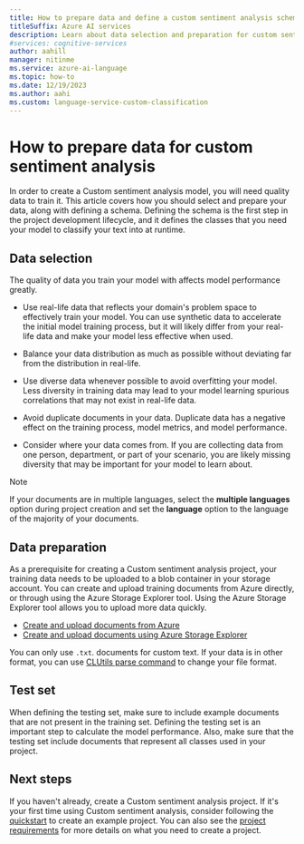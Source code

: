 ```yaml
---
title: How to prepare data and define a custom sentiment analysis schema
titleSuffix: Azure AI services
description: Learn about data selection and preparation for custom sentient analysis projects.
#services: cognitive-services
author: aahill
manager: nitinme
ms.service: azure-ai-language
ms.topic: how-to
ms.date: 12/19/2023
ms.author: aahi
ms.custom: language-service-custom-classification
---
```


# How to prepare data for custom sentiment analysis

In order to create a Custom sentiment analysis model, you will need quality data to train it. This article covers how you should select and prepare your data, along with defining a schema. Defining the schema is the first step in the project development lifecycle, and it defines the classes that you need your model to classify your text into at runtime.

## Data selection

The quality of data you train your model with affects model performance greatly.

* Use real-life data that reflects your domain's problem space to effectively train your model. You can use synthetic data to accelerate the initial model training process, but it will likely differ from your real-life data and make your model less effective when used.

* Balance your data distribution as much as possible without deviating far from the distribution in real-life.

* Use diverse data whenever possible to avoid overfitting your model. Less diversity in training data may lead to your model learning spurious correlations that may not exist in real-life data. 
 
* Avoid duplicate documents in your data. Duplicate data has a negative effect on the training process, model metrics, and model performance. 

* Consider where your data comes from. If you are collecting data from one person, department, or part of your scenario, you are likely missing diversity that may be important for your model to learn about. 

> [!NOTE]
> If your documents are in multiple languages, select the **multiple languages** option during project creation and set the **language** option to the language of the majority of your documents.

## Data preparation

As a prerequisite for creating a Custom sentiment analysis project, your training data needs to be uploaded to a blob container in your storage account. You can create and upload training documents from Azure directly, or through using the Azure Storage Explorer tool. Using the Azure Storage Explorer tool allows you to upload more data quickly.  

* [Create and upload documents from Azure](../../../../../storage/blobs/storage-quickstart-blobs-portal.md#create-a-container)
* [Create and upload documents using Azure Storage Explorer](../../../../../vs-azure-tools-storage-explorer-blobs.md)

You can only use `.txt`. documents for custom text. If your data is in other format, you can use [CLUtils parse command](https://github.com/microsoft/CognitiveServicesLanguageUtilities/blob/main/CustomTextAnalytics.CLUtils/Solution/CogSLanguageUtilities.ViewLayer.CliCommands/Commands/ParseCommand/README.md) to change your file format.

## Test set

When defining the testing set, make sure to include example documents that are not present in the training set. Defining the testing set is an important step to calculate the model performance<!--[model performance](view-model-evaluation.md#model-details)-->. Also, make sure that the testing set include documents that represent all classes used in your project.

## Next steps

If you haven't already, create a Custom sentiment analysis project. If it's your first time using Custom sentiment analysis, consider following the [quickstart](../quickstart.md) to create an example project. You can also see the [project requirements](../how-to/create-project.md) for more details on what you need to create a project.
